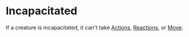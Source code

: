 # Incapacitated

If a creature is incapacitated, it can't take [Actions](../Core%20Procedures/Action.md), [Reactions](../Combat/Reaction.md), or [Move](../Combat/Movement.md).

